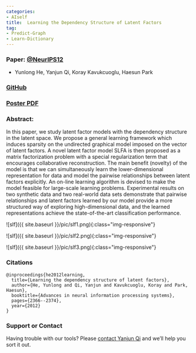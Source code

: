 ```yaml
---
categories:
- AIself
title:  Learning the Dependency Structure of Latent Factors
tag:
- Predict-Graph 
- Learn-Dictionary
---
```



<a name="sc"></a>

### Paper: [@NeurIPS12](https://papers.nips.cc/paper/4636-learning-the-dependency-structure-of-latent-factors) 
+ Yunlong He, Yanjun Qi, Koray Kavukcuoglu, Haesun Park


### [GitHub](https://github.com/DeepLearning4BioSeqText/Paper12-NIPS-SparseGGM4LatentFactors)

### [Poster PDF](https://www.cs.virginia.edu/yanjun/paperA14/2012_SLFA_NIPS.pdf)



### Abstract:
In this paper, we study latent factor models with the dependency structure in the latent space. We propose a general learning framework which induces sparsity on the undirected graphical model imposed on the vector of latent factors. A novel latent factor model SLFA is then proposed as a matrix factorization problem with a special regularization term that encourages collaborative reconstruction. The main benefit (novelty) of the model is that we can simultaneously learn the lower-dimensional representation for data and model the pairwise relationships between latent factors explicitly. An on-line learning algorithm is devised to make the model feasible for large-scale learning problems. Experimental results on two synthetic data and two real-world data sets demonstrate that pairwise relationships and latent factors learned by our model provide a more structured way of exploring high-dimensional data, and the learned representations achieve the state-of-the-art classification performance.


![slf]({{ site.baseurl }}/pic/slf1.png){:class="img-responsive"}

![slf]({{ site.baseurl }}/pic/slf2.png){:class="img-responsive"}

![slf]({{ site.baseurl }}/pic/slf3.png){:class="img-responsive"}

### Citations

```
@inproceedings{he2012learning,
  title={Learning the dependency structure of latent factors},
  author={He, Yunlong and Qi, Yanjun and Kavukcuoglu, Koray and Park, Haesun},
  booktitle={Advances in neural information processing systems},
  pages={2366--2374},
  year={2012}
}
```


### Support or Contact

Having trouble with our tools? Please [contact Yanjun Qi](mailto:yq2h@virginia.edu) and we’ll help you sort it out.
